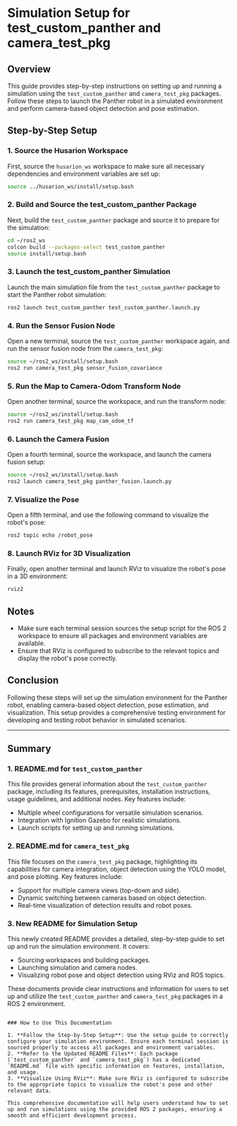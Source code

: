 # Simulation Setup for test_custom_panther and camera_test_pkg

## Overview

This guide provides step-by-step instructions on setting up and running a simulation using the `test_custom_panther` and `camera_test_pkg` packages. Follow these steps to launch the Panther robot in a simulated environment and perform camera-based object detection and pose estimation.

## Step-by-Step Setup

### 1. Source the Husarion Workspace

First, source the `husarion_ws` workspace to make sure all necessary dependencies and environment variables are set up:

```bash
source ../husarion_ws/install/setup.bash
```

### 2. Build and Source the test_custom_panther Package

Next, build the `test_custom_panther` package and source it to prepare for the simulation:

```bash
cd ~/ros2_ws
colcon build --packages-select test_custom_panther
source install/setup.bash
```

### 3. Launch the test_custom_panther Simulation

Launch the main simulation file from the `test_custom_panther` package to start the Panther robot simulation:

```bash
ros2 launch test_custom_panther test_custom_panther.launch.py
```

### 4. Run the Sensor Fusion Node

Open a new terminal, source the `test_custom_panther` workspace again, and run the sensor fusion node from the `camera_test_pkg`:

```bash
source ~/ros2_ws/install/setup.bash
ros2 run camera_test_pkg sensor_fusion_covariance
```

### 5. Run the Map to Camera-Odom Transform Node

Open another terminal, source the workspace, and run the transform node:

```bash
source ~/ros2_ws/install/setup.bash
ros2 run camera_test_pkg map_cam_odom_tf
```

### 6. Launch the Camera Fusion

Open a fourth terminal, source the workspace, and launch the camera fusion setup:

```bash
source ~/ros2_ws/install/setup.bash
ros2 launch camera_test_pkg panther_fusion.launch.py
```

### 7. Visualize the Pose

Open a fifth terminal, and use the following command to visualize the robot's pose:

```bash
ros2 topic echo /robot_pose
```

### 8. Launch RViz for 3D Visualization

Finally, open another terminal and launch RViz to visualize the robot's pose in a 3D environment:

```bash
rviz2
```

## Notes

- Make sure each terminal session sources the setup script for the ROS 2 workspace to ensure all packages and environment variables are available.
- Ensure that RViz is configured to subscribe to the relevant topics and display the robot's pose correctly.

## Conclusion

Following these steps will set up the simulation environment for the Panther robot, enabling camera-based object detection, pose estimation, and visualization. This setup provides a comprehensive testing environment for developing and testing robot behavior in simulated scenarios.

---

## Summary

### 1. README.md for `test_custom_panther`

This file provides general information about the `test_custom_panther` package, including its features, prerequisites, installation instructions, usage guidelines, and additional nodes. Key features include:

- Multiple wheel configurations for versatile simulation scenarios.
- Integration with Ignition Gazebo for realistic simulations.
- Launch scripts for setting up and running simulations.

### 2. README.md for `camera_test_pkg`

This file focuses on the `camera_test_pkg` package, highlighting its capabilities for camera integration, object detection using the YOLO model, and pose plotting. Key features include:

- Support for multiple camera views (top-down and side).
- Dynamic switching between cameras based on object detection.
- Real-time visualization of detection results and robot poses.

### 3. New README for Simulation Setup

This newly created README provides a detailed, step-by-step guide to set up and run the simulation environment. It covers:

- Sourcing workspaces and building packages.
- Launching simulation and camera nodes.
- Visualizing robot pose and object detection using RViz and ROS topics.

These documents provide clear instructions and information for users to set up and utilize the `test_custom_panther` and `camera_test_pkg` packages in a ROS 2 environment.
```

### How to Use This Documentation

1. **Follow the Step-by-Step Setup**: Use the setup guide to correctly configure your simulation environment. Ensure each terminal session is sourced properly to access all packages and environment variables.
2. **Refer to the Updated README Files**: Each package (`test_custom_panther` and `camera_test_pkg`) has a dedicated `README.md` file with specific information on features, installation, and usage.
3. **Visualize Using RViz**: Make sure RViz is configured to subscribe to the appropriate topics to visualize the robot's pose and other relevant data.

This comprehensive documentation will help users understand how to set up and run simulations using the provided ROS 2 packages, ensuring a smooth and efficient development process.
